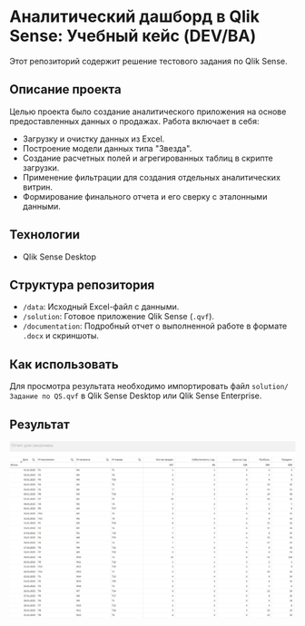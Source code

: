 # Аналитический дашборд в Qlik Sense: Учебный кейс (DEV/BA)

Этот репозиторий содержит решение тестового задания по Qlik Sense.

## Описание проекта

Целью проекта было создание аналитического приложения на основе предоставленных данных о продажах. Работа включает в себя:
- Загрузку и очистку данных из Excel.
- Построение модели данных типа "Звезда".
- Создание расчетных полей и агрегированных таблиц в скрипте загрузки.
- Применение фильтрации для создания отдельных аналитических витрин.
- Формирование финального отчета и его сверку с эталонными данными.

## Технологии
- Qlik Sense Desktop

## Структура репозитория
- `/data`: Исходный Excel-файл с данными.
- `/solution`: Готовое приложение Qlik Sense (`.qvf`).
- `/documentation`: Подробный отчет о выполненной работе в формате `.docx` и скриншоты.

## Как использовать
Для просмотра результата необходимо импортировать файл `solution/Задание по QS.qvf` в Qlik Sense Desktop или Qlik Sense Enterprise.

## Результат
![Final Table](documentation/screenshots/final-table.png)